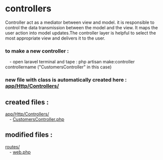 
# controllers

Controller act as a mediator between view and model. it is responsible to control the data transmission between the model and the view.
It maps the user action into model updates.The controller layer is helpful to select the most appropriate view and delivers it to the user.

### to make a new controller :
&emsp;- open laravel terminal and tape : php artisan make:controller controllername ("CustomersController" in this case)

### new file with class is automatically created here : [app/Http/Controllers/](https://github.com/Geoffrey-Carpentier/1st_laravel_project/tree/main/app/Http/Controllers)

created files :
----------------
[app/Http/Controllers/](https://github.com/Geoffrey-Carpentier/1st_laravel_project/tree/main/app/Http/Controllers)
<br/>&emsp;- [CustomersController.php](https://github.com/Geoffrey-Carpentier/1st_laravel_project/blob/18f7c9f92e06ed0734926a190aa3409b1109a44f/app/Http/Controllers/CustomersController.php)
  
modified files :
----------------
[routes/](https://github.com/Geoffrey-Carpentier/1st_laravel_project/tree/main/routes)
<br/>&emsp;- [web.php](https://github.com/Geoffrey-Carpentier/1st_laravel_project/blob/18f7c9f92e06ed0734926a190aa3409b1109a44f/routes/web.php)

  
  
